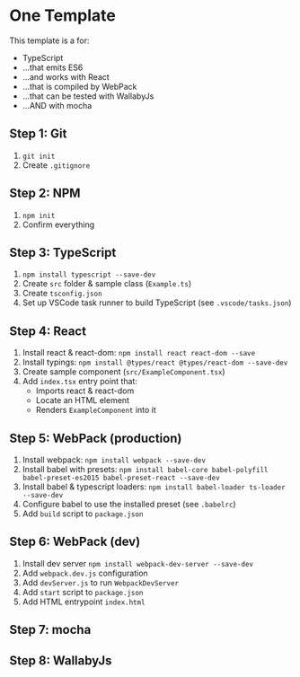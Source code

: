 # One Template

This template is a for:

* TypeScript
* ...that emits ES6
* ...and works with React
* ...that is compiled by WebPack
* ...that can be tested with WallabyJs
* ...AND with mocha

## Step 1: Git

1. `git init`
2. Create `.gitignore`

## Step 2: NPM

1. `npm init`
2. Confirm everything

## Step 3: TypeScript

1. `npm install typescript --save-dev`
2. Create `src` folder & sample class (`Example.ts`)
3. Create `tsconfig.json`
4. Set up VSCode task runner to build TypeScript (see `.vscode/tasks.json`)

## Step 4: React

1. Install react & react-dom: `npm install react react-dom --save`
2. Install typings: `npm install @types/react @types/react-dom --save-dev`
3. Create sample component (`src/ExampleComponent.tsx`)
4. Add `index.tsx` entry point that: 
   - Imports react & react-dom
   - Locate an HTML element
   - Renders `ExampleComponent` into it

## Step 5: WebPack (production)

1. Install webpack: `npm install webpack --save-dev`
2. Install babel with presets: `npm install babel-core babel-polyfill babel-preset-es2015 babel-preset-react --save-dev`
3. Install babel & typescript loaders: `npm install babel-loader ts-loader --save-dev`
4. Configure babel to use the installed preset (see `.babelrc`)
5. Add `build` script to `package.json`

## Step 6: WebPack (dev)

1. Install dev server `npm install webpack-dev-server --save-dev`
2. Add `webpack.dev.js` configuration
2. Add `devServer.js` to run `WebpackDevServer`
3. Add `start` script to `package.json`
4. Add HTML entrypoint `index.html`

## Step 7: mocha

## Step 8: WallabyJs